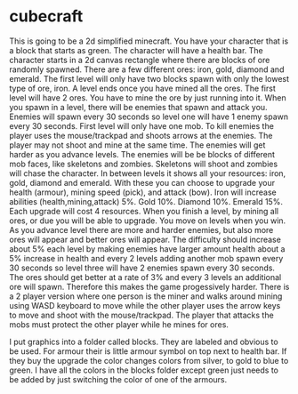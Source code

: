 # cubecraft
This is going to be a 2d simplified minecraft. You have your character that is a block that starts as green. The character will have a health bar. The character starts in a 2d canvas rectangle where there are blocks of ore randomly spawned. There are a few different ores: iron, gold, diamond and emerald. The first level will only have two blocks spawn with only the lowest type of ore, iron. A level ends once you have mined all the ores. The first level will have 2 ores. You have to mine the ore by just running into it. When you spawn in a level, there will be enemies that spawn and attack you. Enemies will spawn every 30 seconds so level one will have 1 enemy spawn every 30 seconds. First level will only have one mob. To kill enemies the player uses the mouse/trackpad and shoots arrows at the enemies. The player may not shoot and mine at the same time. The enemies will get harder as you advance levels. The enemies will be be blocks of different mob faces, like skeletons and zombies. Skeletons will shoot and zombies will chase the character. In between levels it shows all your resources: iron, gold, diamond and emerald. With these you can choose to upgrade your health (armour), mining speed (pick), and attack (bow). Iron will increase abilities (health,mining,attack) 5%. Gold 10%. Diamond 10%. Emerald 15%. Each upgrade will cost 4 resources. When you finish a level, by mining all ores, or due you will be able to upgrade. You move on levels when you win. As you advance level there are more and harder enemies, but also more ores will appear and better ores will appear. The difficulty should increase about 5% each level by making enemies have larger amount health about a 5% increase in health and every 2 levels adding another mob spawn every 30 seconds so level three will have 2 enemies spawn every 30 seconds. The ores should get better at a rate of 3% and every 3 levels an additional ore will spawn. Therefore this makes the game progessively harder. There is a 2 player version where one person is the miner and walks around mining using WASD keyboard to move while the other player uses the arrow keys to move and shoot with the mouse/trackpad. The player that attacks the mobs must protect the other player while he mines for ores.

I put  graphics into a folder called blocks. They are labeled and obvious to be used. For armour their is little armour symbol on top next to health bar. If they buy the upgrade the color changes colors from silver, to gold to blue to green. I have all the colors in the blocks folder except green just needs to be added by just switching the color of one of the armours.
